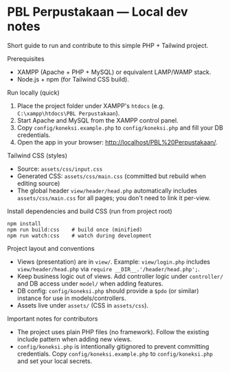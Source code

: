 # PBL Perpustakaan — Local dev notes

Short guide to run and contribute to this simple PHP + Tailwind project.

Prerequisites

- XAMPP (Apache + PHP + MySQL) or equivalent LAMP/WAMP stack.
- Node.js + npm (for Tailwind CSS build).

Run locally (quick)

1. Place the project folder under XAMPP's `htdocs` (e.g. `C:\xampp\htdocs\PBL Perpustakaan`).
2. Start Apache and MySQL from the XAMPP control panel.
3. Copy `config/koneksi.example.php` to `config/koneksi.php` and fill your DB credentials.
4. Open the app in your browser: [http://localhost/PBL%20Perpustakaan/](http://localhost/PBL%20Perpustakaan/).

Tailwind CSS (styles)

- Source: `assets/css/input.css`
- Generated CSS: `assets/css/main.css` (committed but rebuild when editing source)
- The global header `view/header/head.php` automatically includes `assets/css/main.css` for all pages; you don't need to link it per-view.

Install dependencies and build CSS (run from project root)

```pwsh
npm install
npm run build:css    # build once (minified)
npm run watch:css    # watch during development
```

Project layout and conventions

- Views (presentation) are in `view/`. Example: `view/login.php` includes `view/header/head.php` via `require __DIR__.'/header/head.php';`.
- Keep business logic out of views. Add controller logic under `controller/` and DB access under `model/` when adding features.
- DB config: `config/koneksi.php` should provide a `$pdo` (or similar) instance for use in models/controllers.
- Assets live under `assets/` (CSS in `assets/css`).

Important notes for contributors

- The project uses plain PHP files (no framework). Follow the existing include pattern when adding new views.
- `config/koneksi.php` is intentionally gitignored to prevent committing credentials. Copy `config/koneksi.example.php` to `config/koneksi.php` and set your local secrets.
